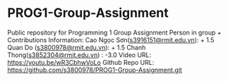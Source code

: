 # PROG1-Group-Assignment
Public repository for Programming 1 Group Assignment
Person in group + Contributions Information:
Cao Ngọc Sơn(s3916151@rmit.edu.vn): + 1.5
Quan Do (s3800978@rmit.edu.vn): + 1.5
Chanh Thong(s3852304@rmit.edu.vn) : -3.0
Video URL: https://youtu.be/wR3CbhwVoLo
Github Repo URL: https://github.com/s3800978/PROG1-Group-Assignment.git

